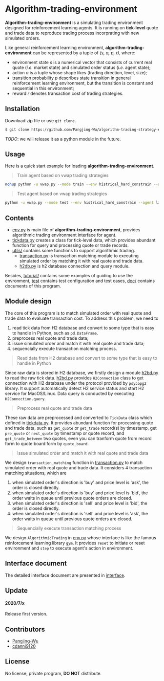 # Algorithm-trading-environment

**Algorithm-trading-environment** is a simulating trading environment designed for reinforcement learning agents. It is running on **tick-level** quote and trade data to reproduce trading process incorprating with new simulated orders. 
 
Like general reinforcement learning environment, **algorithm-trading-environment** can be represented by a tuple of *(s, a, p, r)*, where:
* environment state *s* is a numerical vector that consists of current real quote (*i.e.* market state) and simulated order status (*i.e.* agent state);
* action *a* is a tuple whose shape likes (trading direction, level, size);
* transition probability *p* describes state transition in general reinforcement learning environment, but the transition is constant and sequential in this environment;
* reward *r* denotes transaction cost of trading strategies.


## Installation

Download zip file or use `git clone`.

```bash
$ git clone https://github.com/Pangjing-Wu/algorithm-trading-strategy-environment.git
```

*TODO*: we will release it as a python module in the future.


## Usage

Here is a quick start example for loading **algorithm-trading-environment**.

> Train agent based on vwap trading strategies
```bash
nohup python -u vwap.py --mode train --env histrical_hard_constrain --agent linear --stock 600000 --side sell --level 1 --tranche_id 0 2>&1 >./logs/600000-histical-hard-linear-0-8.log &
```
> Test agent based on vwap trading strategies
```bash
python -u vwap.py --mode test --env histrical_hard_constrain --agent linear --stock 600000 --side sell --level 1 --tranche_id 0
```

## Contents

* [env.py](env.py) is main file of **algorithm-trading-environment**, provides algorithmic trading environment interface for agent.
* [tickdata.py](tickdata.py) creates a class for tick-level data, which provides abundant function for query and processing quote or trade records.
* [utils/](./utils) contains some functions to support algorithmic trading.
    * [transaction.py](transaction.py) is transaction matching module to executing simulated order by matching it with real quote and trade data.
    * [h2db.py](h2db.py) is h2 database connection and query module.

Besides, [tutorial/](./tutorial) contains some examples of guiding to use the envronment, [test](./test) contains test configuration and test cases, [doc/](./doc) contains documents of this program.


## Module design

The core of this program is to match simulated order with real quote and trade data to evaluate transaction cost. To address this problem, we need to

1. read tick data from H2 database and convert to some type that is easy to handle in Python, such as `pd.DataFrame`.
2. preprocess real quote and trade data;
3. issue simulated order and match it with real quote and trade data;
4. sequencially execute transaction matching process.

> Read data from H2 database and convert to some type that is easy to handle in Python

Since raw data is stored in H2 database, we firstly design a module [h2bd.py](h2db.py) to read the raw tick data. [h2bd.py](h2db.py) provides `H2Connection` class to get connection with H2 database under the protocol provided by `psycopg2` library. It support automatically detect H2 service status and start H2 service for MacOS/Linux. Data query is conducted by executing `H2Connection.query`.

> Preprocess real quote and trade data

These raw data are preprocessed and converted to `TickData` class which defined in [tickdata.py](tickdata.py). It provides abundant function for processing quote and trade data, such as `get_quote` or `get_trade` record(s) by timestamp, get `pre_quote` or `next_quote` by timestamp or quote record, and `get_trade_between` two quotes, even you can tranform quote from record form to quote board form by `quote_board`.

> Issue simulated order and match it with real quote and trade data

We design `transaction_matching` function in [transaction.py](transaction.py) to match simulated order with real quote and trade data. It considers 4 transaction matching situations, which are
1. when simulated order's direction is 'buy' and price level is 'ask', the order is closed directly.
2. when simulated order's direction is 'buy' and price level is 'bid', the order waits in queue until previous quote orders are closed.
3. when simulated order's direction is 'sell' and price level is 'bid', the order is closed directly.
4. when simulated order's direction is 'sell' and price level is 'ask', the order waits in queue until previous quote orders are closed.

> Sequencially execute transaction matching process

We design `AlgorithmicTrading` in [env.py](evn.py) whose interface is like the famous reinforcement learning library `gym`. It provides `reset` to initiate or reset environment and `step` to execute agent's action in environment.

## Interface document
The detailed interface document are presented in [interface](doc/interface.md).

## Update
#### 2020/7/x
Release first version.

## Contributors
* [Pangjing-Wu](https://github.com/Pangjing-Wu)
* [cdanni9120](https://github.com/cdanni9120)

## License
No license, private program, **DO NOT** distribute.
